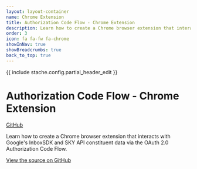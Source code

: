 ```yaml
---
layout: layout-container
name: Chrome Extension
title: Authorization Code Flow - Chrome Extension
description: Learn how to create a Chrome browser extension that interacts with Google's InboxSDK and SKY API constituent data via the OAuth 2.0 Authorization Code Flow.
order: 3
icon: fa fa-fw fa-chrome
showInNav: true
showBreadcrumbs: true
back_to_top: true
---
```


{{ include stache.config.partial_header_edit }}

# Authorization Code Flow - Chrome Extension

<a class="btn btn-primary" href="{{ stache.config.github_repo_web_api_authorization_chrome_extension }}" target="blank"><i class="fa fa-github fa-lg"></i> GitHub</a>

Learn how to create a Chrome browser extension that interacts with Google's InboxSDK and SKY API constituent data via the OAuth 2.0 Authorization Code Flow.

<a href="{{ stache.config.github_repo_web_api_authorization_chrome_extension }}" target="_blank">View the source on GitHub <i class="fa fa-external-link"></i></a>


